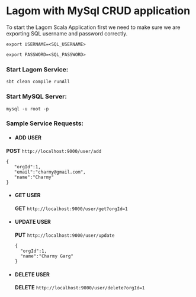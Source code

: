  # Lagom with MySql CRUD application
 
 To start the Lagom Scala Application first we need to make sure we are exporting SQL username and password correctly.
 
 `export USERNAME=<SQL_USERNAME>`

 `export PASSWORD=<SQL_PASSWORD>`
 
 ### Start Lagom Service:
 `sbt clean compile runAll`
 
 ### Start MySQL Server:
 `mysql -u root -p`
 
 ### Sample Service Requests:
 * #### ADD USER  
 **POST** `http://localhost:9000/user/add`
 
 ````
 {
   	"orgId":1,
   	"email":"charmy@gmail.com",
   	"name":"Charmy"
 }
 ````
 
* #### GET USER  
  **GET** `http://localhost:9000/user/get?orgId=1`
  
  
* #### UPDATE USER  
  **PUT** `http://localhost:9000/user/update`
  
  ````
  {
  	"orgId":1,
  	"name":"Charmy Garg"
  }
  ````
* #### DELETE USER  
  **DELETE** `http://localhost:9000/user/delete?orgId=1`
  
